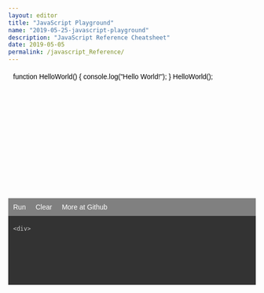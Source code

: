 ```yaml
---
layout: editor
title: "JavaScript Playground"
name: "2019-05-25-javascript-playground"
description: "JavaScript Reference Cheatsheet"
date: 2019-05-05
permalink: /javascript_Reference/
---
```

  <link href="https://fonts.googleapis.com/css?family=Fira+Sans+Extra+Condensed&display=swap" rel="stylesheet">
  <style>
    body {
      font-family: 'Fira Sans Extra Condensed', sans-serif;
    }

    .codeboxwrapper {
      width: 100%;
      min-height: 400px;
      background-color: aliceblue;
      overflow: hidden;
    }

    .codeboxwrapper .codebox {
      min-height: 250px;
      color: #000;
      overflow: auto;
      padding: 5px 10px 5px 10px;
      counter-reset: line;
    }

    .codeboxwrapper .codebox div:before {
      counter-increment: line;
      content: counter(line);
      display: inline-block;
      border-right: 1px solid #ddd;
      padding: 0 .5em;
      margin-right: .5em;
      color: #888
    }

    .codeboxwrapper .output {
      min-height: 130px;
      color: #ccc;
      background-color: #333;
      overflow: auto;
      padding: 5px 10px 5px 10px;
    }

    .codeboxwrapper ul {
      list-style-type: none;
      margin: 0;
      padding: 0;
      overflow: hidden;
      background-color: grey;
      min-height: 20px;
    }

    .codeboxwrapper ul li {
      float: left;
    }

    .codeboxwrapper ul li a {
      display: block;
      color: white;
      text-align: center;
      padding: 10px;
      text-decoration: none;
    }

    .codeboxwrapper ul li a:hover {
      background-color: #111111;
    }
  </style>

<div class="codeboxwrapper">
    <div id="codebox" class="codebox" contenteditable="true">
      function HelloWorld() {
      console.log("Hello World!");
      }
      HelloWorld();
    </div>
    <!--each line should be wrapped in div tag. all the spans will be inside this tag.-->
    <ul>
      <li><a href="#" onclick="myeval(this)">Run</a></li>
      <li><a href="#" onclick="cleareditor(this)">Clear</a></li>
      <li><a href="https://github.com/vwtt/jscheatsheet">More at Github</a></li>
    </ul>
    <div class="output">
      
    <div>
<div>

<!--<div class="codepanel">
    <h3>Type System<h3>
    <p>Primary Types: number, boolean, string, symbol, undefined, null</p>
    {% highlight javascript %}
    console.log(typeof(8));
    typeof(true)
    typeof("true")
    typeof(Symbol())
    typeof(undefined)
    typeof(null)
    {% endhighlight %}
    <div class="controlpanel">
        <ul>
            <li><a href="#" onclick="myeval(this)">Run</a></li>
            <li><a href="#" onclick="cleareditor(this)">Clear</a></li>                
            <li><a href="https://github.com/vwtt/jscheatsheet">More at Github</a></li>
        </ul>
    </div>
    
    <p>Reference Types: Object, Date, Array, Function</p>
    {% highlight javascript %}
    typeof(new Date())
    typeof([])
    typeof(function(){})
    console.log(typeof({}));
    {% endhighlight %}
    <div class="controlpanel">
        <ul>
            <li><a href="#" onclick="myeval(this)">Run</a></li>
            <li><a href="#" onclick="cleareditor(this)">Clear</a></li>                
            <li><a href="https://github.com/vwtt/jscheatsheet">More at Github</a></li>
        </ul>
    </div>
    
    <p>Experiment/Food for thought</p>
    {% highlight javascript %}
    typeof(new Number(6))
    typeof(Number(6))
    typeof(Number("5"))
    {% endhighlight %}
    <div class="controlpanel">
        <ul>
            <li><a href="#" onclick="myeval(this)">Run</a></li>
            <li><a href="#" onclick="cleareditor(this)">Clear</a></li>                
            <li><a href="https://github.com/vwtt/jscheatsheet">More at Github</a></li>
        </ul>
    </div>
</div>

# Variables & Scope
# Operators
<div class="codepanel">
    <h3>Control Structures<h3>    
    {% highlight javascript %}
    
    {% endhighlight %}
    <div class="controlpanel">
        <ul>
            <li><a href="javascript:myeval()">Run</a></li>
            <li><a href="javascript:cleareditor()">Clear</a></li>                
            <li><a href="#">More at Github</a></li>
        </ul>
    </div>
</div>

# Functions
    function invocation pattens
        function call a(), 
        method call a.b(), 
        a.call
        a.apply

    IIFE (Immediately Invoked Function Expression) 
    Lambdas
    inline functions
    closures
    default arguments

    functinoal programming
        Pure functions      as long as same input goes to function, same output is expected no side-effects
        Function composition    f.g = f(g(x))
        Avoid shared state      Object.assign
        Avoid mutating state    Object.freeze
        Avoid side effects

        first class functions   function is data
        higher order functions  a function that can take a function as argument and can return a function
        imperative vs declarative
        // memoize decorator with single argument
function memoize(f) {
    var obj = {};
    function wrapper(x) {
        obj[x] ? obj[x] : obj[x] = f(x);
        console.table(obj);
        return obj[x];
    }

    return wrapper;
}

// memoize decorator with arguments
function memoize(f) {
    var obj = {};
    function wrapper() {
        var arg_str = JSON.stringify(arguments);
        obj[arg_str] = obj[arg_str] || f.apply(f, arguments);
        console.table(obj);
        return cache[arg_str];
    }

    return wrapper;
}

// currying
function add(x) {
    return function (y) {
        return x + y;
    }
}

var increment = add(1);
increment(5);
increment(6);

var incrementbydozen = add(12);
incrementbydozen(5);
incrementbydozen(6);

function cube(x) { return x * x * x; }
function square(x) { return x * x; }
memcuber = memoize(cube)
memsquarer = memoize(square)

// compose
var compose = function (f, g) {
    return function (x) {
        return g(f(x));
    };
};

function addone(x) { return x + 1; }
function square(x) { return x * x; }

// creates a pipe of addone and then square
var plusonetosquare = compose(addone, square)

plusonetosquare(5)
plusonetosquare(6)
plusonetosquare(7)

var replacer = function (what, replacement) {
    return function (str) { return str.replace(what, replacement); };
}

var tolower = function (str) {
    return str.toLowerCase();
}

var snakeCase = compose(replacer(/\s+/ig, '_'), toLowerCase);

snakeCase("The Very Long Anaconda");

# Collections
    Array
    Map
    Set
    WeekMap
    WeekSet

# Iterables
# Objects

    Ways of creating Objects in Javascript
        Literals
        Factory/Functional (revealing pattern)
        Constructor
        Delegation (pseudo-prototype)
        Prototype chain
        ES5 way
        Class ES6 way
        Object.create
        Concatenative Object.assign
    Deep Copy & Shallow Copy

# Mutability
    Object.freeze

# Reactive Systems
    Push
    Pull

# Proxy & MutationObserver    

# Modules
    CommonJs    require-module.exports
    ES6         import-export
    AMD & UMD

# Promises

{% highlight javascript %}
const g = n => n + 1;
const f = n => n * 2;
const wait = time => new Promise(
  (resolve, reject) => setTimeout(
    resolve,
    time
  )
);
wait(300)
  .then(() => 20)
  .then(g)
  .then(f)
  .then(value => console.log(value)); // 42
{% endhighlight %}

# async & await

# Fetch & Axios

try this..
import { from } from 'most'
// After 1 second, logs 10
from([1, 2, 3, 4])
	.delay(1000)
	.reduce((result, y) => result + y, 0)
	.then(result => console.log(result)) -->

<script>
            w3CodeColor(document.getElementById("codebox"));

            function w3CodeColor(elmnt, mode) {
              var lang = (mode || "js");
              var elmntObj = (document.getElementById(elmnt) || elmnt);
              var elmntTxt = elmntObj.innerHTML;
              var tagcolor = "mediumblue";
              var tagnamecolor = "brown";
              var attributecolor = "red";
              var attributevaluecolor = "mediumblue";
              var commentcolor = "green";
              var cssselectorcolor = "brown";
              var csspropertycolor = "red";
              var csspropertyvaluecolor = "mediumblue";
              var cssdelimitercolor = "black";
              var cssimportantcolor = "red";
              var jscolor = "black";
              var jskeywordcolor = "mediumblue";
              var jsstringcolor = "brown";
              var jsnumbercolor = "red";
              var jspropertycolor = "black";
              //elmntObj.style.fontFamily = "Consolas,'Courier New', monospace";
              if (!lang) { lang = "html"; }
              if (lang == "html") { elmntTxt = htmlMode(elmntTxt); }
              if (lang == "css") { elmntTxt = cssMode(elmntTxt); }
              if (lang == "js") { elmntTxt = jsLineMode(elmntTxt.trim()); } //jsMode(elmntTxt)
              elmntObj.innerHTML = elmntTxt;

              function extract(str, start, end, func, repl) {
                var s, e, d = "", a = [];
                while (str.search(start) > -1) {
                  s = str.search(start);
                  e = str.indexOf(end, s);
                  if (e == -1) { e = str.length; }
                  if (repl) {
                    a.push(func(str.substring(s, e + (end.length))));
                    str = str.substring(0, s) + repl + str.substr(e + (end.length));
                  } else {
                    d += str.substring(0, s);
                    d += func(str.substring(s, e + (end.length)));
                    str = str.substr(e + (end.length));
                  }
                }
                this.rest = d + str;
                this.arr = a;
              }
              function htmlMode(txt) {
                var rest = txt, done = "", php, comment, angular, startpos, endpos, note, i;
                comment = new extract(rest, "&lt;!--", "--&gt;", commentMode, "W3HTMLCOMMENTPOS");
                rest = comment.rest;
                while (rest.indexOf("&lt;") > -1) {
                  note = "javascript";
                  startpos = rest.indexOf("&lt;");
                  if (rest.substr(startpos, 9).toUpperCase() == "&LT;STYLE") { note = "css"; }
                  if (rest.substr(startpos, 10).toUpperCase() == "&LT;SCRIPT") { note = "javascript"; }
                  endpos = rest.indexOf("&gt;", startpos);
                  if (endpos == -1) { endpos = rest.length; }
                  done += rest.substring(0, startpos);
                  done += tagMode(rest.substring(startpos, endpos + 4));
                  rest = rest.substr(endpos + 4);
                  if (note == "css") {
                    endpos = rest.indexOf("&lt;/style&gt;");
                    if (endpos > -1) {
                      done += cssMode(rest.substring(0, endpos));
                      rest = rest.substr(endpos);
                    }
                  }
                  if (note == "javascript") {
                    endpos = rest.indexOf("&lt;/script&gt;");
                    if (endpos > -1) {
                      done += jsMode(rest.substring(0, endpos));
                      rest = rest.substr(endpos);
                    }
                  }
                }
                rest = done + rest;
                for (i = 0; i < comment.arr.length; i++) {
                  rest = rest.replace("W3HTMLCOMMENTPOS", comment.arr[i]);
                }
                return rest;
              }
              function tagMode(txt) {
                var rest = txt, done = "", startpos, endpos, result;
                while (rest.search(/(\s|<br>)/) > -1) {
                  startpos = rest.search(/(\s|<br>)/);
                  endpos = rest.indexOf("&gt;");
                  if (endpos == -1) { endpos = rest.length; }
                  done += rest.substring(0, startpos);
                  done += attributeMode(rest.substring(startpos, endpos));
                  rest = rest.substr(endpos);
                }
                result = done + rest;
                result = "<span style=color:" + tagcolor + ">&lt;</span>" + result.substring(4);
                if (result.substr(result.length - 4, 4) == "&gt;") {
                  result = result.substring(0, result.length - 4) + "<span style=color:" + tagcolor + ">&gt;</span>";
                }
                return "<span style=color:" + tagnamecolor + ">" + result + "</span>";
              }
              function attributeMode(txt) {
                var rest = txt, done = "", startpos, endpos, singlefnuttpos, doublefnuttpos, spacepos;
                while (rest.indexOf("=") > -1) {
                  endpos = -1;
                  startpos = rest.indexOf("=");
                  singlefnuttpos = rest.indexOf("'", startpos);
                  doublefnuttpos = rest.indexOf('"', startpos);
                  spacepos = rest.indexOf(" ", startpos + 2);
                  if (spacepos > -1 && (spacepos < singlefnuttpos || singlefnuttpos == -1) && (spacepos < doublefnuttpos || doublefnuttpos == -1)) {
                    endpos = rest.indexOf(" ", startpos);
                  } else if (doublefnuttpos > -1 && (doublefnuttpos < singlefnuttpos || singlefnuttpos == -1) && (doublefnuttpos < spacepos || spacepos == -1)) {
                    endpos = rest.indexOf('"', rest.indexOf('"', startpos) + 1);
                  } else if (singlefnuttpos > -1 && (singlefnuttpos < doublefnuttpos || doublefnuttpos == -1) && (singlefnuttpos < spacepos || spacepos == -1)) {
                    endpos = rest.indexOf("'", rest.indexOf("'", startpos) + 1);
                  }
                  if (!endpos || endpos == -1 || endpos < startpos) { endpos = rest.length; }
                  done += rest.substring(0, startpos);
                  done += attributeValueMode(rest.substring(startpos, endpos + 1));
                  rest = rest.substr(endpos + 1);
                }
                return "<span style=color:" + attributecolor + ">" + done + rest + "</span>";
              }
              function attributeValueMode(txt) {
                return "<span style=color:" + attributevaluecolor + ">" + txt + "</span>";
              }
              function commentMode(txt) {
                return "<span style=color:" + commentcolor + ">" + txt + "</span>";
              }
              function cssMode(txt) {
                var rest = txt, done = "", s, e, comment, i, midz, c, cc;
                comment = new extract(rest, /\/\*/, "*/", commentMode, "W3CSSCOMMENTPOS");
                rest = comment.rest;
                while (rest.search("{") > -1) {
                  s = rest.search("{");
                  midz = rest.substr(s + 1);
                  cc = 1;
                  c = 0;
                  for (i = 0; i < midz.length; i++) {
                    if (midz.substr(i, 1) == "{") { cc++; c++ }
                    if (midz.substr(i, 1) == "}") { cc--; }
                    if (cc == 0) { break; }
                  }
                  if (cc != 0) { c = 0; }
                  e = s;
                  for (i = 0; i <= c; i++) {
                    e = rest.indexOf("}", e + 1);
                  }
                  if (e == -1) { e = rest.length; }
                  done += rest.substring(0, s + 1);
                  done += cssPropertyMode(rest.substring(s + 1, e));
                  rest = rest.substr(e);
                }
                rest = done + rest;
                rest = rest.replace(/{/g, "<span style=color:" + cssdelimitercolor + ">{</span>");
                rest = rest.replace(/}/g, "<span style=color:" + cssdelimitercolor + ">}</span>");
                for (i = 0; i < comment.arr.length; i++) {
                  rest = rest.replace("W3CSSCOMMENTPOS", comment.arr[i]);
                }
                return "<span style=color:" + cssselectorcolor + ">" + rest + "</span>";
              }
              function cssPropertyMode(txt) {
                var rest = txt, done = "", s, e, n, loop;
                if (rest.indexOf("{") > -1) { return cssMode(rest); }
                while (rest.search(":") > -1) {
                  s = rest.search(":");
                  loop = true;
                  n = s;
                  while (loop == true) {
                    loop = false;
                    e = rest.indexOf(";", n);
                    if (rest.substring(e - 5, e + 1) == "&nbsp;") {
                      loop = true;
                      n = e + 1;
                    }
                  }
                  if (e == -1) { e = rest.length; }
                  done += rest.substring(0, s);
                  done += cssPropertyValueMode(rest.substring(s, e + 1));
                  rest = rest.substr(e + 1);
                }
                return "<span style=color:" + csspropertycolor + ">" + done + rest + "</span>";
              }
              function cssPropertyValueMode(txt) {
                var rest = txt, done = "", s;
                rest = "<span style=color:" + cssdelimitercolor + ">:</span>" + rest.substring(1);
                while (rest.search(/!important/i) > -1) {
                  s = rest.search(/!important/i);
                  done += rest.substring(0, s);
                  done += cssImportantMode(rest.substring(s, s + 10));
                  rest = rest.substr(s + 10);
                }
                result = done + rest;
                if (result.substr(result.length - 1, 1) == ";" && result.substr(result.length - 6, 6) != "&nbsp;" && result.substr(result.length - 4, 4) != "&lt;" && result.substr(result.length - 4, 4) != "&gt;" && result.substr(result.length - 5, 5) != "&amp;") {
                  result = result.substring(0, result.length - 1) + "<span style=color:" + cssdelimitercolor + ">;</span>";
                }
                return "<span style=color:" + csspropertyvaluecolor + ">" + result + "</span>";
              }
              function cssImportantMode(txt) {
                return "<span style=color:" + cssimportantcolor + ";font-weight:bold;>" + txt + "</span>";
              }
              function jsLineMode(txt) {
                var res = [];
                var lines = txt.trim().split('\n');
                for (var i = 0; i < lines.length; i++) {
                  res.push(`<div>${jsMode(lines[i].trim())}</div>`);
                }
                return res.join('\n');
              }
              function jsMode(txt) {
                var rest = txt, done = "", esc = [], i, cc, tt = "", sfnuttpos, dfnuttpos, compos, comlinepos, keywordpos, numpos, mypos, dotpos, y;
                for (i = 0; i < rest.length; i++) {
                  cc = rest.substr(i, 1);
                  if (cc == "\\") {
                    esc.push(rest.substr(i, 2));
                    cc = "W3JSESCAPE";
                    i++;
                  }
                  tt += cc;
                }
                rest = tt;
                y = 1;
                while (y == 1) {
                  sfnuttpos = getPos(rest, "'", "'", jsStringMode);
                  dfnuttpos = getPos(rest, '"', '"', jsStringMode);
                  compos = getPos(rest, /\/\*/, "*/", commentMode);
                  comlinepos = getPos(rest, /\/\//, "<br>", commentMode);
                  numpos = getNumPos(rest, jsNumberMode);
                  keywordpos = getKeywordPos("js", rest, jsKeywordMode);
                  dotpos = getDotPos(rest, jsPropertyMode);
                  if (Math.max(numpos[0], sfnuttpos[0], dfnuttpos[0], compos[0], comlinepos[0], keywordpos[0], dotpos[0]) == -1) { break; }
                  mypos = getMinPos(numpos, sfnuttpos, dfnuttpos, compos, comlinepos, keywordpos, dotpos);
                  if (mypos[0] == -1) { break; }
                  if (mypos[0] > -1) {
                    done += rest.substring(0, mypos[0]);
                    done += mypos[2](rest.substring(mypos[0], mypos[1]));
                    rest = rest.substr(mypos[1]);
                  }
                }
                rest = done + rest;
                for (i = 0; i < esc.length; i++) {
                  rest = rest.replace("W3JSESCAPE", esc[i]);
                }
                return "<span style=color:" + jscolor + ">" + rest + "</span>";
              }
              function jsStringMode(txt) {
                return "<span style=color:" + jsstringcolor + ">" + txt + "</span>";
              }
              function jsKeywordMode(txt) {
                return "<span style=color:" + jskeywordcolor + ">" + txt + "</span>";
              }
              function jsNumberMode(txt) {
                return "<span style=color:" + jsnumbercolor + ">" + txt + "</span>";
              }
              function jsPropertyMode(txt) {
                return "<span style=color:" + jspropertycolor + ">" + txt + "</span>";
              }
              function getDotPos(txt, func) {
                var x, i, j, s, e, arr = [".", "<", " ", ";", "(", "+", ")", "[", "]", ",", "&", ":", "{", "}", "/", "-", "*", "|", "%"];
                s = txt.indexOf(".");
                if (s > -1) {
                  x = txt.substr(s + 1);
                  for (j = 0; j < x.length; j++) {
                    cc = x[j];
                    for (i = 0; i < arr.length; i++) {
                      if (cc.indexOf(arr[i]) > -1) {
                        e = j;
                        return [s + 1, e + s + 1, func];
                      }
                    }
                  }
                }
                return [-1, -1, func];
              }
              function getMinPos() {
                var i, arr = [];
                for (i = 0; i < arguments.length; i++) {
                  if (arguments[i][0] > -1) {
                    if (arr.length == 0 || arguments[i][0] < arr[0]) { arr = arguments[i]; }
                  }
                }
                if (arr.length == 0) { arr = arguments[i]; }
                return arr;
              }
              function getKeywordPos(typ, txt, func) {
                var words, i, pos, rpos = -1, rpos2 = -1, patt;
                if (typ == "js") {
                  words = ["abstract", "arguments", "boolean", "break", "byte", "case", "catch", "char", "class", "const", "continue", "debugger", "default", "delete",
                    "do", "double", "else", "enum", "eval", "export", "extends", "false", "final", "finally", "float", "for", "function", "goto", "if", "implements", "import",
                    "in", "instanceof", "int", "interface", "let", "long", "NaN", "native", "new", "null", "package", "private", "protected", "public", "return", "short", "static",
                    "super", "switch", "synchronized", "this", "throw", "throws", "transient", "true", "try", "typeof", "var", "void", "volatile", "while", "with", "yield"];
                }
                for (i = 0; i < words.length; i++) {
                  pos = txt.indexOf(words[i]);
                  if (pos > -1) {
                    patt = /\W/g;
                    if (txt.substr(pos + words[i].length, 1).match(patt) && txt.substr(pos - 1, 1).match(patt)) {
                      if (pos > -1 && (rpos == -1 || pos < rpos)) {
                        rpos = pos;
                        rpos2 = rpos + words[i].length;
                      }
                    }
                  }
                }
                return [rpos, rpos2, func];
              }
              function getPos(txt, start, end, func) {
                var s, e;
                s = txt.search(start);
                e = txt.indexOf(end, s + (end.length));
                if (e == -1) { e = txt.length; }
                return [s, e + (end.length), func];
              }
              function getNumPos(txt, func) {
                var arr = ["<br>", " ", ";", "(", "+", ")", "[", "]", ",", "&", ":", "{", "}", "/", "-", "*", "|", "%", "="], i, j, c, startpos = 0, endpos, word;
                for (i = 0; i < txt.length; i++) {
                  for (j = 0; j < arr.length; j++) {
                    c = txt.substr(i, arr[j].length);
                    if (c == arr[j]) {
                      if (c == "-" && (txt.substr(i - 1, 1) == "e" || txt.substr(i - 1, 1) == "E")) {
                        continue;
                      }
                      endpos = i;
                      if (startpos < endpos) {
                        word = txt.substring(startpos, endpos);
                        if (!isNaN(word)) { return [startpos, endpos, func]; }
                      }
                      i += arr[j].length;
                      startpos = i;
                      i -= 1;
                      break;
                    }
                  }
                }
                return [-1, -1, func];
              }
            }

        
    function myeval(tgt){
        let arr=[];
        const err=['you cheat!', 'yo dawg!'];
        r=tgt.parentElement.parentElement.nextElementSibling;        
        if(!r){
            r=document.createElement("div");
            tgt.parentElement.parentElement.parentElement.appendChild(r);
        }
        const logger = function(m){ 
            arr.push(m);                 
            r.innerHTML = arr.join("<br>");
        };
        s=tgt.parentElement.parentElement.previousElementSibling.innerText;
        s=s.trim().replace(/console.log/g, 'logger');
        if(s.length===0)
            r.innerHTML = err[0];
        else if (s.length>500)
            r.innerHTML = err[1];
        else {
            eval(s);
        }
    }
    function cleareditor(tgt){
        r=tgt.parentElement.parentElement.nextElementSibling;
        r.innerHTML = "";
    }
</script>    